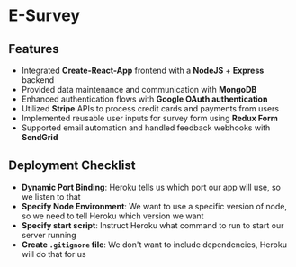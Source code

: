 # E-Survey
## Features
- Integrated **Create-React-App** frontend with a **NodeJS** + **Express** backend
- Provided data maintenance and communication with **MongoDB**
- Enhanced authentication flows with **Google OAuth authentication** 
- Utilized **Stripe** APIs to process credit cards and payments from users
- Implemented reusable user inputs for survey form using **Redux Form**
- Supported email automation and handled feedback webhooks with **SendGrid**
## Deployment Checklist
- **Dynamic Port Binding**: Heroku tells us which port our app will use, so we listen to that
- **Specify Node Environment**: We want to use a specific version of node, so we need to tell Heroku which version we want
- **Specify start script**: Instruct Heroku what command to run to start our server running
- **Create `.gitignore` file**: We don't want to include dependencies, Heroku will do that for us